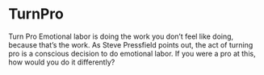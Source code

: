
# TurnPro

Turn Pro
Emotional labor is doing the work you don’t feel like doing, because that’s the work. As Steve Pressfield points out, the act of turning pro is a conscious decision to do emotional labor. If you were a pro at this, how would you do it differently?